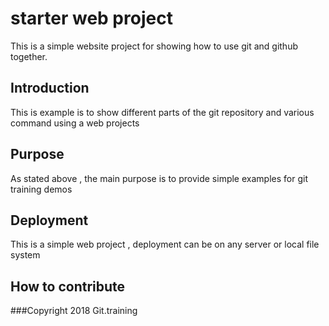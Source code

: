 
# starter web project

This is a simple website project for showing how to use git and github together.

## Introduction
This is example  is to show different parts of the git repository
and various command using a web projects

## Purpose

As stated above , the main purpose is to provide simple examples for git training demos
## Deployment
This is a simple web project , deployment can be on any server or local file system
## How  to contribute

###Copyright
2018 Git.training

